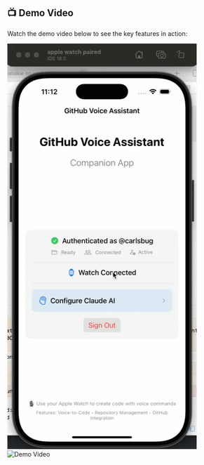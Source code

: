 ## 📺 Demo Video

Watch the demo video below to see the key features in action:

![Demo Video](phone_demo.gif)
![Demo Video](watch_demo.gif)
